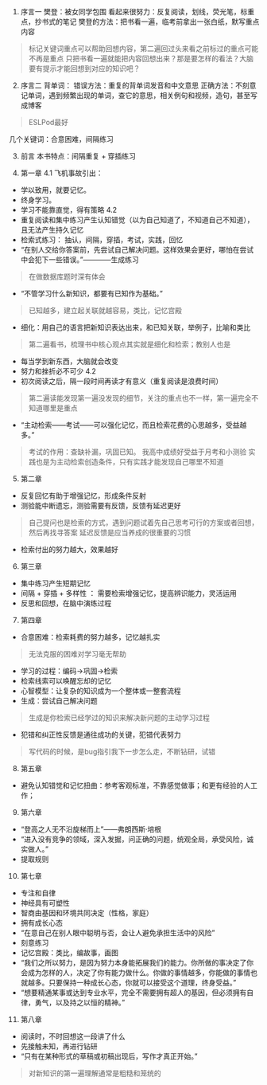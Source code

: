 1. 序言一
樊登：被女同学包围
看起来很努力：反复阅读，划线，荧光笔，标重点，抄书式的笔记
樊登的方法：把书看一遍，临考前拿出一张白纸，默写重点内容

> 标记关键词重点可以帮助回想内容，第二遍回过头来看之前标过的重点可能不再是重点
> 只把书看一遍就能把内容回想出来？那是要怎样的看法？大脑要有提示才能回想到对应的知识吧？

2. 序言二
背单词：
错误方法：重复的背单词发音和中文意思
正确方法：不刻意记单词，遇到频繁出现的单词，查它的意思，相关例句和视频，造句，甚至写成博客

> ESLPod最好

几个关键词：合意困难，间隔练习

3. 前言
本书特点：间隔重复 + 穿插练习

4. 第一章
4.1 飞机事故引出：
- 学以致用，就要记忆。
- 终身学习。
- 学习不能靠直觉，得有策略
4.2 
- 重复阅读和集中练习产生认知错觉（以为自己知道了，不知道自己不知道），且无法产生持久记忆
- 检索式练习： 抽认，间隔，穿插，考试，实践，回忆
- “在别人交给你答案前，先尝试自己解决问题。这样效果会更好，哪怕在尝试中会犯下一些错误。”————生成练习
> 在做数据库题时深有体会
- “不管学习什么新知识，都要有已知作为基础。”
> 已知越多，建立起关联就越容易，类比，记忆宫殿
- 细化：用自己的语言把新知识表达出来，和已知关联，举例子，比喻和类比
> 第二遍看书，梳理书中核心观点其实就是细化和检索；教别人也是
- 每当学到新东西，大脑就会改变
- 努力和挫折必不可少
4.2 
- 初次阅读之后，隔一段时间再读才有意义（重复阅读是浪费时间）
> 第二遍读能发现第一遍没发现的细节，关注的重点也不一样，第一遍完全不知道哪里是重点
- “主动检索——考试——可以强化记忆，而且检索花费的心思越多，受益越多。”
> 考试的作用：查缺补漏，巩固已知。
> 我高中成绩好受益于月考和小测验
> 实践也是为主动检索创造条件，只有实践才能发现自己哪里不知道

5. 第二章
- 反复回忆有助于增强记忆，形成条件反射
- 测验能中断遗忘，测验需要有反馈，反馈有延迟更好
> 自己提问也是检索的方式，遇到问题试着先自己思考可行的方案或者回想，然后再找寻答案
> 延迟反馈是应当养成的很重要的习惯
- 检索付出的努力越大，效果越好

6. 第三章
- 集中练习产生短期记忆
- 间隔 + 穿插 + 多样性 ： 需要检索增强记忆，提高辨识能力，灵活运用
- 反思和回想，在脑中演练过程

7. 第四章
- 合意困难：检索耗费的努力越多，记忆越扎实
> 无法克服的困难对学习毫无帮助
- 学习的过程：编码->巩固->检索
- 检索线索可以唤醒忘却的记忆
- 心智模型：让复杂的知识成为一个整体或一整套流程
- 生成：尝试自己解决问题
> 生成是你检索已经学过的知识来解决新问题的主动学习过程
- 犯错和纠正性反馈是通往成功的关键，犯错代表努力
> 写代码的时候，是bug指引我下一步怎么走，不断钻研，试错

8. 第五章
- 避免认知错觉和记忆扭曲：参考客观标准，不靠感觉做事；和更有经验的人工作；

9. 第六章
- “登高之人无不沿旋梯而上”——弗朗西斯·培根
- “进入没有竞争的领域，深入发掘，问正确的问题，统观全局，承受风险，诚实做人。”
- 提取规则

10. 第七章
- 专注和自律
- 神经具有可塑性
- 智商由基因和环境共同决定（性格，家庭）
- 拥有成长心态
- “在意自己在别人眼中聪明与否，会让人避免承担生活中的风险”
- 刻意练习
- 记忆宫殿：类比，编故事，画图
- “我们之所以努力，是因为努力本身能拓展我们的能力。你所做的事决定了你会成为怎样的人，决定了你有能力做什么。你做的事情越多，你能做的事情也就越多。只要保持一种成长心态，你就可以接受这个道理，终身受益。”
- “想要精通某事或达到专业水平，完全不需要拥有超人的基因，但必须拥有自律，勇气，以及持之以恒的精神。”

11. 第八章
- 阅读时，不时回想这一段讲了什么
- 先接触未知，再进行钻研
- “只有在某种形式的草稿或初稿出现后，写作才真正开始。”
> 对新知识的第一遍理解通常是粗糙和笼统的








